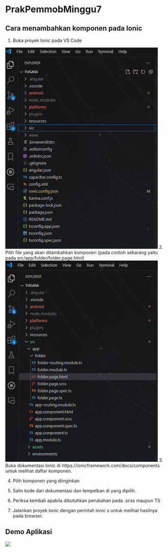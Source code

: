 # PrakPemmobMinggu7

## Cara menambahkan komponen pada Ionic

1. Buka proyek Ionic pada VS Code
<img src="src/assets/image/1.png">
2. Pilih file yang akan ditambahkan komponen (pada contoh sekarang yaitu pada src/app/folder/folder.page.html)
<img src="src/assets/image/2.png">
3. Buka dokumentasi Ionic di https://ionicframework.com/docs/components untuk melihat daftar komponen.

4. Pilih komponen yang diinginkan

5. Salin kode dari dokumentasi dan tempelkan di yang dipilih.

6. Periksa kembali apabila dibutuhkan perubahan pada .scss maupun TS

7. Jalankan proyek Ionic dengan perintah ionic s untuk melihat hasilnya pada browser.


## Demo Aplikasi
<img src="src/assets/image/demo.gif">
